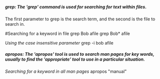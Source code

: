 ##### grep: The 'grep' command is used for searching for text within files.

The first parameter to grep is the search term, and the second is the file to search in.

#Searching for a keyword in file
grep Bob afile
grep Bob* afile

*Using the case insensitive parameter*
grep -i bob afile

##### apropos: The 'apropos' tool is used to search man pages for key words, usually to find the 'appropriate' tool to use in a particular situation.

*Searching for a keyword in all man pages*
apropos "manual"
